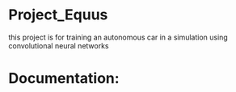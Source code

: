 # Project_Equus


this project is for training an autonomous car in a simulation using convolutional neural networks


# Documentation:
